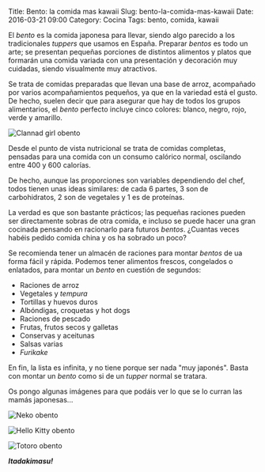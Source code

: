 Title: Bento: la comida mas kawaii
Slug: bento-la-comida-mas-kawaii
Date: 2016-03-21 09:00
Category: Cocina
Tags: bento, comida, kawaii



El *bento* es la comida japonesa para llevar, siendo algo parecido a los tradicionales *tuppers* que usamos en España. Preparar *bentos* es todo un arte; se presentan pequeñas porciones de distintos alimentos y platos que formarán una comida variada con una presentación y decoración muy cuidadas, siendo visualmente muy atractivos.

Se trata de comidas preparadas que llevan una base de arroz, acompañado por varios acompañamientos pequeños, ya que en la variedad está el gusto. De hecho, suelen decir que para asegurar que hay de todos los grupos alimentarios, el *bento* perfecto incluye cinco colores: blanco, negro, rojo, verde y amarillo.

![Clannad girl obento]({filename}/images/clannad-girl-obento.jpg)

Desde el punto de vista nutricional se trata de comidas completas, pensadas para una comida con un consumo calórico normal, oscilando entre 400 y 600 calorías.

De hecho, aunque las proporciones son variables dependiendo del chef, todos tienen unas ideas similares: de cada 6 partes, 3 son de carbohidratos, 2 son de vegetales y 1 es de proteínas.

La verdad es que son bastante prácticos; las pequeñas raciones pueden ser directamente sobras de otra comida, e incluso se puede hacer una gran cocinada pensando en racionarlo para futuros *bentos*. ¿Cuantas veces habéis pedido comida china y os ha sobrado un poco?

Se recomienda tener un almacén de raciones para montar *bentos* de ua forma fácil y rápida. Podemos tener alimentos frescos, congelados o enlatados, para montar un *bento* en cuestión de segundos:

* Raciones de arroz
* Vegetales y *tempura*
* Tortillas y huevos duros
* Albóndigas, croquetas y hot dogs
* Raciones de pescado
* Frutas, frutos secos y galletas
* Conservas y aceitunas
* Salsas varias
* *Furikake*

En fin, la lista es infinita, y no tiene porque ser nada "muy japonés". Basta con montar un *bento* como si de un *tupper* normal se tratara.

Os pongo algunas imágenes para que podáis ver lo que se lo curran las mamás japonesas...

![Neko obento]({filename}/images/neko-obento.jpg)

![Hello Kitty obento]({filename}/images/hello-kitty-obento.jpg)

![Totoro obento]({filename}/images/totoro-obento.jpg)

***Itadakimasu!***

